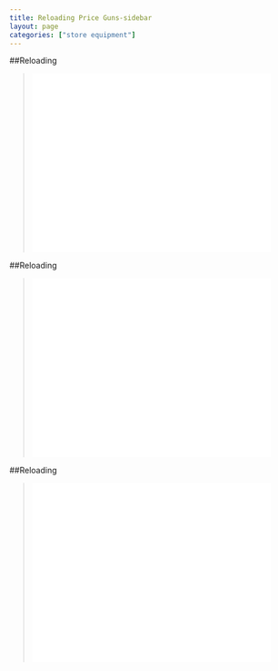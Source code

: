 ```yaml
---
title: Reloading Price Guns-sidebar
layout: page
categories: ["store equipment"]
---
```

##Reloading
> <iframe width="420" height="315" src="//www.youtube.com/embed/-rfkhjjivYM" frameborder="0" allowfullscreen></iframe><br/>

##Reloading
> <iframe width="420" height="315" src="//www.youtube.com/embed/UiWCLBYbkJk" frameborder="0" allowfullscreen></iframe><br/>

##Reloading
> <iframe width="420" height="315" src="//www.youtube.com/embed/aqNB-GvHduw" frameborder="0" allowfullscreen></iframe><br/>